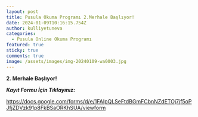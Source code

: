 ```yaml
---
layout: post
title: Pusula Okuma Programı 2.Merhale Başlıyor!
date: 2024-01-09T10:16:15.754Z
author: kulliyetuneva
categories:
  - Pusula Online Okuma Programı
featured: true
sticky: true
comments: true
image: /assets/images/img-20240109-wa0003.jpg
---
```

**2﻿. Merhale Başlıyor!**

***K﻿ayıt Formu İçin Tıklayınız:***

<https://docs.google.com/forms/d/e/1FAIpQLSeFtdBGmFCbnNZdETOj7jf5oPJfjZDVzk91p8FkBSaORKhSUA/viewform>